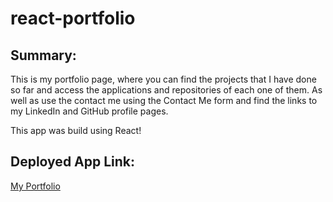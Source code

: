 # react-portfolio

## Summary:

This is my portfolio page, where you can find the projects that I have done so far and access the applications and repositories of each one of them. As well as use the contact me using the Contact Me form and find the links to my LinkedIn and GitHub profile pages.

This app was build using React!

## Deployed App Link:

[My Portfolio](https://jlarrazabal.github.io/react-portfolio/)

